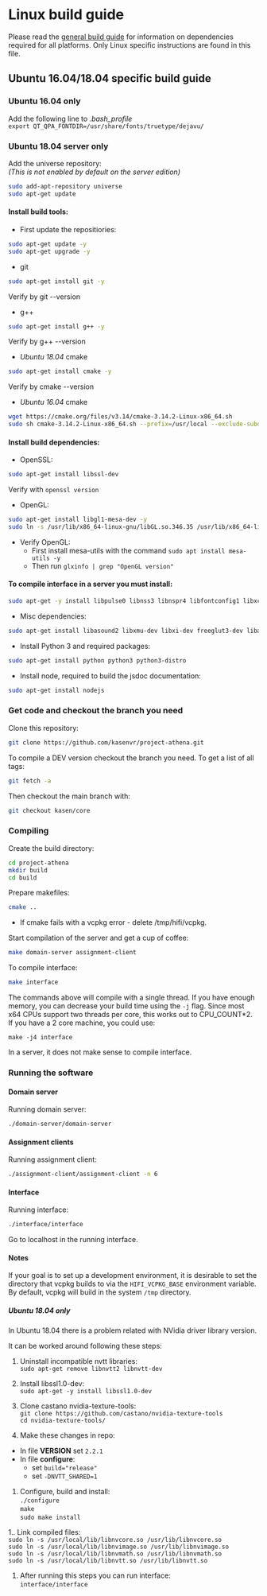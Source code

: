 # Linux build guide

Please read the [general build guide](BUILD.md) for information on dependencies required for all platforms. Only Linux specific instructions are found in this file.

## Ubuntu 16.04/18.04 specific build guide
### Ubuntu 16.04 only
Add the following line to *.bash_profile*  
`export QT_QPA_FONTDIR=/usr/share/fonts/truetype/dejavu/`
### Ubuntu 18.04 server only
Add the universe repository:  
_(This is not enabled by default on the server edition)_
```bash
sudo add-apt-repository universe
sudo apt-get update
```
#### Install build tools:
-  First update the repositiories:  
```bash
sudo apt-get update -y
sudo apt-get upgrade -y
```
-  git
```bash
sudo apt-get install git -y
```
Verify by git --version  
-  g++
```bash
sudo apt-get install g++ -y
```
Verify by g++ --version  
-  *Ubuntu 18.04* cmake
```bash
sudo apt-get install cmake -y
```
Verify by cmake --version  
- *Ubuntu 16.04* cmake  
```bash
wget https://cmake.org/files/v3.14/cmake-3.14.2-Linux-x86_64.sh
sudo sh cmake-3.14.2-Linux-x86_64.sh --prefix=/usr/local --exclude-subdir
```
#### Install build dependencies:
-  OpenSSL:
```bash
sudo apt-get install libssl-dev
```
Verify with `openssl version`  
- OpenGL:
```bash
sudo apt-get install libgl1-mesa-dev -y
sudo ln -s /usr/lib/x86_64-linux-gnu/libGL.so.346.35 /usr/lib/x86_64-linux-gnu/libGL.so.1.2.0
```
- Verify OpenGL:
  - First install mesa-utils with the command `sudo apt install mesa-utils -y`
  - Then run `glxinfo | grep "OpenGL version"`  
#### To compile interface in a server you must install:
```bash
sudo apt-get -y install libpulse0 libnss3 libnspr4 libfontconfig1 libxcursor1 libxcomposite1 libxtst6 libxslt1.1
```
-  Misc dependencies:
```bash
sudo apt-get install libasound2 libxmu-dev libxi-dev freeglut3-dev libasound2-dev libjack0 libjack-dev libxrandr-dev libudev-dev libssl-dev zlib1g-dev
```
-  Install Python 3 and required packages:
```bash
sudo apt-get install python python3 python3-distro
```
-  Install node, required to build the jsdoc documentation:
```bash
sudo apt-get install nodejs
```

### Get code and checkout the branch you need

Clone this repository:
```bash
git clone https://github.com/kasenvr/project-athena.git
```

To compile a DEV version checkout the branch you need. To get a list of all tags:
```bash
git fetch -a
```

Then checkout the main branch with:
```bash
git checkout kasen/core
```

### Compiling

Create the build directory:
```bash
cd project-athena
mkdir build
cd build
```

Prepare makefiles:
```bash
cmake ..
```

- If cmake fails with a vcpkg error - delete /tmp/hifi/vcpkg.  

Start compilation of the server and get a cup of coffee:
```bash
make domain-server assignment-client
```

To compile interface:
```bash
make interface
```

The commands above will compile with a single thread. If you have enough memory,
you can decrease your build time using the `-j` flag. Since most x64 CPUs
support two threads per core, this works out to CPU_COUNT*2. If you have a 2
core machine, you could use:
```
make -j4 interface
```

In a server, it does not make sense to compile interface.

### Running the software

#### Domain server

Running domain server:
```bash
./domain-server/domain-server
```

#### Assignment clients

Running assignment client:
```bash
./assignment-client/assignment-client -n 6
```

#### Interface

Running interface:
```bash
./interface/interface
```

Go to localhost in the running interface.

#### Notes

If your goal is to set up a development environment, it is desirable to set the
directory that vcpkg builds to via the `HIFI_VCPKG_BASE` environment variable.
By default, vcpkg will build in the system `/tmp` directory.

##### Ubuntu 18.04 only

In Ubuntu 18.04 there is a problem related with NVidia driver library version.

It can be worked around following these steps:

1.  Uninstall incompatible nvtt libraries:  
`sudo apt-get remove libnvtt2 libnvtt-dev`  

1.  Install libssl1.0-dev:  
`sudo apt-get -y install libssl1.0-dev`  

1.  Clone castano nvidia-texture-tools:  
`git clone https://github.com/castano/nvidia-texture-tools`  
`cd nvidia-texture-tools/` 

1.  Make these changes in repo:  
* In file **VERSION** set `2.2.1`  
* In file **configure**:  
  * set `build="release"`  
  * set `-DNVTT_SHARED=1`  

1.  Configure, build and install:  
`./configure`  
`make`  
`sudo make install`  

1.. Link compiled files:  
`sudo ln -s /usr/local/lib/libnvcore.so /usr/lib/libnvcore.so`  
`sudo ln -s /usr/local/lib/libnvimage.so /usr/lib/libnvimage.so`  
`sudo ln -s /usr/local/lib/libnvmath.so /usr/lib/libnvmath.so`  
`sudo ln -s /usr/local/lib/libnvtt.so /usr/lib/libnvtt.so`  

1.  After running this steps you can run interface:  
`interface/interface`  
